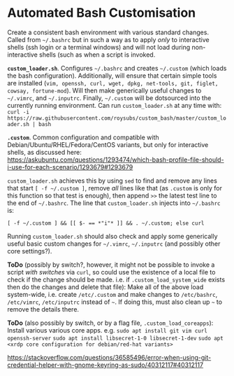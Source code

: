 # Automated Bash Customisation

Create a consistent bash environment with various standard changes. Called from `~/.bashrc` but in such a way as to apply *only* to interactive shells (ssh login or a terminal windows) and will not load during non-interactive shells (such as when a script is invoked.

**`custom_loader.sh`**. Configures `~/.bashrc` and creates `~/.custom` (which loads the bash configuration). Additionally, will ensure that certain simple tools are installed (`vim, openssh, curl, wget, dpkg, net-tools, git, figlet, cowsay, fortune-mod`). Will then make generically useful changes to `~/.vimrc`, and `~/.inputrc`. Finally, `~/.custom` will be dotsourced into the currently running environment. Can run `custom_loader.sh` at any time with:
`curl -i https://raw.githubusercontent.com/roysubs/custom_bash/master/custom_loader.sh | bash`

**`.custom`**. Common configuration and compatible with Debian/Ubuntu/RHEL/Fedora/CentOS variants, but only for interactive shells, as discussed here: https://askubuntu.com/questions/1293474/which-bash-profile-file-should-i-use-for-each-scenario/1293679#1293679

`custom_loader.sh` achieves this by using `sed` to find and remove any lines that start `[ -f ~/.custom ]`, remove *all* lines like that (as `.custom` is only for this function so that test is enough), then append `>>` the latest test line to the end of `~/.bashrc`. The line that `custom_loader.sh` injects into `~/.bashrc` is:

`[ -f ~/.custom ] && [[ $- == *"i"* ]] && . ~/.custom; else curl`

Running `custom_loader.sh` should also check and apply some generically useful basic custom changes for `~/.vimrc`, `~/.inputrc` (and possibly other core settings?).

**ToDo** (possibly by switch?, however, it might not be possible to invoke a script *with switches* via `curl`, so could use the existence of a local file to check if the change should be made. i.e. if `.custom_load_system_wide` exists then do the changes and delete that file): Make all of the above load system-wide, i.e. create `/etc/.custom` and make changes to `/etc/bashrc`, `/etc/vimrc`, `/etc/inputrc` instead of `~`. If doing this, must also clean up `~` to remove the details there.

**ToDo** (also possibly by switch, or by a flag file, `.custom_load_coreapps`): Install various various core apps. e.g.
`sudo apt install git vim curl openssh-server`
`sudo apt install libsecret-1-0 libsecret-1-dev`
`sudo apt <xrdp core configuration for debian/red-hat variants>`

https://stackoverflow.com/questions/36585496/error-when-using-git-credential-helper-with-gnome-keyring-as-sudo/40312117#40312117

